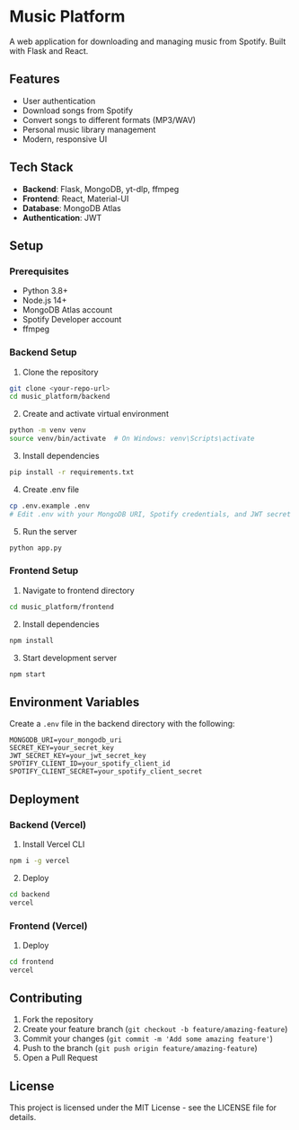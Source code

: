 # Music Platform

A web application for downloading and managing music from Spotify. Built with Flask and React.

## Features

- User authentication
- Download songs from Spotify
- Convert songs to different formats (MP3/WAV)
- Personal music library management
- Modern, responsive UI

## Tech Stack

- **Backend**: Flask, MongoDB, yt-dlp, ffmpeg
- **Frontend**: React, Material-UI
- **Database**: MongoDB Atlas
- **Authentication**: JWT

## Setup

### Prerequisites

- Python 3.8+
- Node.js 14+
- MongoDB Atlas account
- Spotify Developer account
- ffmpeg

### Backend Setup

1. Clone the repository
```bash
git clone <your-repo-url>
cd music_platform/backend
```

2. Create and activate virtual environment
```bash
python -m venv venv
source venv/bin/activate  # On Windows: venv\Scripts\activate
```

3. Install dependencies
```bash
pip install -r requirements.txt
```

4. Create .env file
```bash
cp .env.example .env
# Edit .env with your MongoDB URI, Spotify credentials, and JWT secret
```

5. Run the server
```bash
python app.py
```

### Frontend Setup

1. Navigate to frontend directory
```bash
cd music_platform/frontend
```

2. Install dependencies
```bash
npm install
```

3. Start development server
```bash
npm start
```

## Environment Variables

Create a `.env` file in the backend directory with the following:

```
MONGODB_URI=your_mongodb_uri
SECRET_KEY=your_secret_key
JWT_SECRET_KEY=your_jwt_secret_key
SPOTIFY_CLIENT_ID=your_spotify_client_id
SPOTIFY_CLIENT_SECRET=your_spotify_client_secret
```

## Deployment

### Backend (Vercel)

1. Install Vercel CLI
```bash
npm i -g vercel
```

2. Deploy
```bash
cd backend
vercel
```

### Frontend (Vercel)

1. Deploy
```bash
cd frontend
vercel
```

## Contributing

1. Fork the repository
2. Create your feature branch (`git checkout -b feature/amazing-feature`)
3. Commit your changes (`git commit -m 'Add some amazing feature'`)
4. Push to the branch (`git push origin feature/amazing-feature`)
5. Open a Pull Request

## License

This project is licensed under the MIT License - see the LICENSE file for details. 